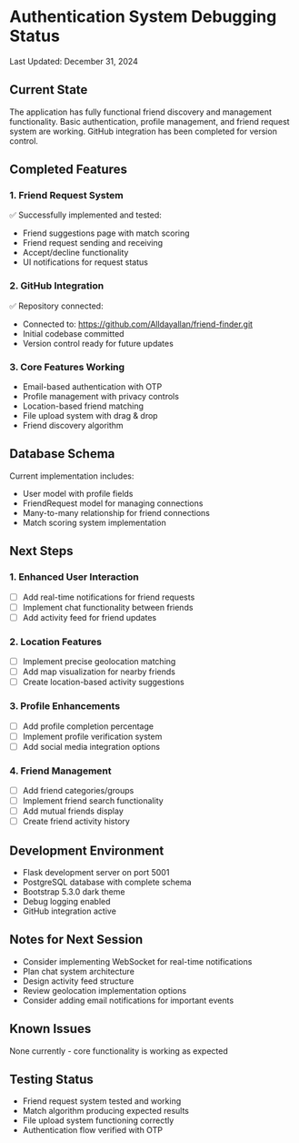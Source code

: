 # Authentication System Debugging Status
Last Updated: December 31, 2024

## Current State
The application has fully functional friend discovery and management functionality. Basic authentication, profile management, and friend request system are working. GitHub integration has been completed for version control.

## Completed Features

### 1. Friend Request System
✅ Successfully implemented and tested:
- Friend suggestions page with match scoring
- Friend request sending and receiving
- Accept/decline functionality
- UI notifications for request status

### 2. GitHub Integration
✅ Repository connected:
- Connected to: https://github.com/Alldayallan/friend-finder.git
- Initial codebase committed
- Version control ready for future updates

### 3. Core Features Working
- Email-based authentication with OTP
- Profile management with privacy controls
- Location-based friend matching
- File upload system with drag & drop
- Friend discovery algorithm

## Database Schema
Current implementation includes:
- User model with profile fields
- FriendRequest model for managing connections
- Many-to-many relationship for friend connections
- Match scoring system implementation

## Next Steps

### 1. Enhanced User Interaction
- [ ] Add real-time notifications for friend requests
- [ ] Implement chat functionality between friends
- [ ] Add activity feed for friend updates

### 2. Location Features
- [ ] Implement precise geolocation matching
- [ ] Add map visualization for nearby friends
- [ ] Create location-based activity suggestions

### 3. Profile Enhancements
- [ ] Add profile completion percentage
- [ ] Implement profile verification system
- [ ] Add social media integration options

### 4. Friend Management
- [ ] Add friend categories/groups
- [ ] Implement friend search functionality
- [ ] Add mutual friends display
- [ ] Create friend activity history

## Development Environment
- Flask development server on port 5001
- PostgreSQL database with complete schema
- Bootstrap 5.3.0 dark theme
- Debug logging enabled
- GitHub integration active

## Notes for Next Session
- Consider implementing WebSocket for real-time notifications
- Plan chat system architecture
- Design activity feed structure
- Review geolocation implementation options
- Consider adding email notifications for important events

## Known Issues
None currently - core functionality is working as expected

## Testing Status
- Friend request system tested and working
- Match algorithm producing expected results
- File upload system functioning correctly
- Authentication flow verified with OTP